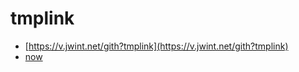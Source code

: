 tmplink
=======
- [https://v.jwint.net/gith?tmplink](https://v.jwint.net/gith?tmplink)
- [now](./tmplink)

